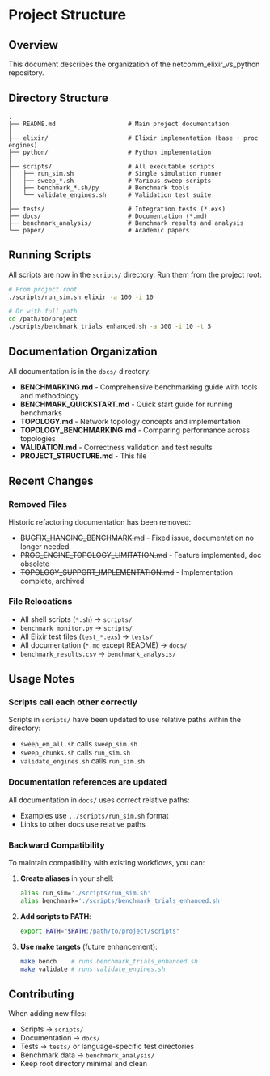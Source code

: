 # Project Structure

## Overview

This document describes the organization of the netcomm_elixir_vs_python repository.

## Directory Structure

```
.
├── README.md                    # Main project documentation
│
├── elixir/                      # Elixir implementation (base + proc engines)
├── python/                      # Python implementation
│
├── scripts/                     # All executable scripts
│   ├── run_sim.sh               # Single simulation runner
│   ├── sweep_*.sh               # Various sweep scripts
│   ├── benchmark_*.sh/py        # Benchmark tools
│   └── validate_engines.sh      # Validation test suite
│
├── tests/                       # Integration tests (*.exs)
├── docs/                        # Documentation (*.md)
├── benchmark_analysis/          # Benchmark results and analysis
└── paper/                       # Academic papers
```

## Running Scripts

All scripts are now in the `scripts/` directory. Run them from the project root:

```bash
# From project root
./scripts/run_sim.sh elixir -a 100 -i 10

# Or with full path
cd /path/to/project
./scripts/benchmark_trials_enhanced.sh -a 300 -i 10 -t 5
```

## Documentation Organization

All documentation is in the `docs/` directory:

- **BENCHMARKING.md** - Comprehensive benchmarking guide with tools and methodology
- **BENCHMARK_QUICKSTART.md** - Quick start guide for running benchmarks
- **TOPOLOGY.md** - Network topology concepts and implementation
- **TOPOLOGY_BENCHMARKING.md** - Comparing performance across topologies
- **VALIDATION.md** - Correctness validation and test results
- **PROJECT_STRUCTURE.md** - This file

## Recent Changes

### Removed Files

Historic refactoring documentation has been removed:
- ~~BUGFIX_HANGING_BENCHMARK.md~~ - Fixed issue, documentation no longer needed
- ~~PROC_ENGINE_TOPOLOGY_LIMITATION.md~~ - Feature implemented, doc obsolete
- ~~TOPOLOGY_SUPPORT_IMPLEMENTATION.md~~ - Implementation complete, archived

### File Relocations

- All shell scripts (`*.sh`) → `scripts/`
- `benchmark_monitor.py` → `scripts/`
- All Elixir test files (`test_*.exs`) → `tests/`
- All documentation (`*.md` except README) → `docs/`
- `benchmark_results.csv` → `benchmark_analysis/`

## Usage Notes

### Scripts call each other correctly

Scripts in `scripts/` have been updated to use relative paths within the directory:
- `sweep_em_all.sh` calls `sweep_sim.sh`
- `sweep_chunks.sh` calls `run_sim.sh`
- `validate_engines.sh` calls `run_sim.sh`

### Documentation references are updated

All documentation in `docs/` uses correct relative paths:
- Examples use `../scripts/run_sim.sh` format
- Links to other docs use relative paths

### Backward Compatibility

To maintain compatibility with existing workflows, you can:

1. **Create aliases** in your shell:
   ```bash
   alias run_sim='./scripts/run_sim.sh'
   alias benchmark='./scripts/benchmark_trials_enhanced.sh'
   ```

2. **Add scripts to PATH**:
   ```bash
   export PATH="$PATH:/path/to/project/scripts"
   ```

3. **Use make targets** (future enhancement):
   ```bash
   make bench    # runs benchmark_trials_enhanced.sh
   make validate # runs validate_engines.sh
   ```

## Contributing

When adding new files:
- Scripts → `scripts/`
- Documentation → `docs/`
- Tests → `tests/` or language-specific test directories
- Benchmark data → `benchmark_analysis/`
- Keep root directory minimal and clean
